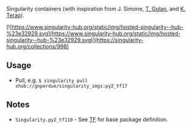 Singularity containers (with inspiration from J. Simone, [T. Golan](https://github.com/TomaszGolan/mlmpr), and [K. Terao](https://github.com/DeepLearnPhysics/larcv2-singularity)).

[![https://www.singularity-hub.org/static/img/hosted-singularity--hub-%23e32929.svg](https://www.singularity-hub.org/static/img/hosted-singularity--hub-%23e32929.svg)](https://singularity-hub.org/collections/998)

## Usage

* Pull, e.g. `$ singularity pull shub://gnperdue/singularity_imgs:py2_tf17`

## Notes

* `Singularity.py2_tf110` - See [TF](https://github.com/tensorflow/tensorflow/blob/master/tensorflow/tools/docker/Dockerfile.devel-gpu) for base package definition.
